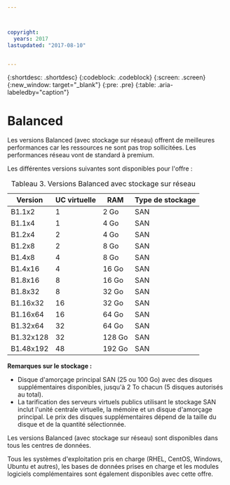 ```yaml
---



copyright:
  years: 2017
lastupdated: "2017-08-10"


---
```


{:shortdesc: .shortdesc}
{:codeblock: .codeblock}
{:screen: .screen}
{:new_window: target="_blank"}
{:pre: .pre}
{:table: .aria-labeledby="caption"}

# Balanced
Les versions Balanced (avec stockage sur réseau) offrent de meilleures performances car les ressources ne sont pas trop sollicitées. Les performances réseau vont de standard à premium. 

Les différentes versions suivantes sont disponibles pour l'offre :

<table>
<CAPTION>Tableau 3. Versions Balanced avec stockage sur réseau</CAPTION>
<THEAD>
<TR>
<th>Version</th>
<th>UC virtuelle</th>
<th>RAM</th>
<th>Type de stockage</th>
</TR>
</THEAD>
<TBODY>
<tr>
<td>B1.1x2</td>
<td>1</td>
<td>2 Go</td>
<td>SAN</td>
</tr>
<tr>
<td>B1.1x4</td>
<td>1</td>
<td>4 Go</td>
<td>SAN</td>
</tr>
<tr>
<td>B1.2x4</td>
<td>2</td>
<td>4 Go</td>
<td>SAN</td>
</tr>
<tr>
<td>B1.2x8</td>
<td>2</td>
<td>8 Go</td>
<td>SAN</td>
</tr>
<tr>
<td>B1.4x8</td>
<td>4</td>
<td>8 Go</td>
<td>SAN</td>
</tr>
<tr>
<td>B1.4x16</td>
<td>4</td>
<td>16 Go</td>
<td>SAN</td>
</tr>
<tr>
<td>B1.8x16</td>
<td>8</td>
<td>16 Go</td>
<td>SAN</td>
</tr>
<tr>
<td>B1.8x32</td>
<td>8</td>
<td>32 Go</td>
<td>SAN</td>
</tr>
<tr>
<td>B1.16x32</td>
<td>16</td>
<td>32 Go</td>
<td>SAN</td>
</tr>
<tr>
<td>B1.16x64</td>
<td>16</td>
<td>64 Go</td>
<td>SAN</td>
</tr>
<tr>
<td>B1.32x64</td>
<td>32</td>
<td>64 Go</td>
<td>SAN</td>
</tr>
<tr>
<td>B1.32x128</td>
<td>32</td>
<td>128 Go</td>
<td>SAN</td>
</tr>
<tr>
<td>B1.48x192</td>
<td>48</td>
<td>192 Go</td>
<td>SAN</td>
</tr>
</TBODY>
</table>

**Remarques sur le stockage :** 

* Disque d'amorçage principal SAN (25 ou 100 Go) avec des disques supplémentaires disponibles, jusqu'à 2 To chacun (5 disques autorisés au total).
* La tarification des serveurs virtuels publics utilisant le stockage SAN inclut l'unité centrale virtuelle, la mémoire et un disque d'amorçage principal. Le prix des disques supplémentaires dépend de la taille du disque et de la quantité sélectionnée.  

Les versions Balanced (avec stockage sur réseau) sont disponibles dans tous les centres de données.

Tous les systèmes d'exploitation pris en charge (RHEL, CentOS, Windows, Ubuntu et autres), les bases de données prises en charge et les modules logiciels complémentaires sont également disponibles avec cette offre.  
